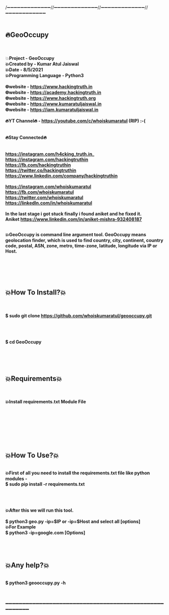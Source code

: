 
/➖➖➖➖➖➖➖➖➖➖➖➖➖//➖➖➖➖➖➖➖➖➖➖➖➖➖//➖➖➖➖➖➖➖➖➖➖➖➖➖//➖➖➖➖➖➖➖➖➖➖➖➖
<br>
<br><h2>🔥GeoOccupy </h2>
<br>
<br>💥<b>Project              - GeoOccupy
<br>💥<b>Created by           - Kumar Atul Jaiswal
<br>💥<b>Date                 - 8/5/2021
<br>💥<b>Programming Language - Python3
<br>
<br>🌐website              - https://www.hackingtruth.in
<br>🌐website              - https://academy.hackingtruth.in
<br>🌐website              - https://www.hackingtruth.org 
<br>🌐website              - https://www.kumaratuljaiswal.in
<br>🌐website              - https://iam.kumaratuljaiswal.in
<br>
<br>🔥YT Channel🔥         - https://youtube.com/c/whoiskumaratul <b>(RIP) :-(</b>
<br>
<br>
<br>🔥Stay Connected🔥<br>
<br>
<br>https://instagram.com/h4cking_truth.in_
<br>https://instagram.com/hackingtruthin
<br>https://fb.com/hackingtruthin
<br>https://twitter.co/hackingtruthin
<br>https://www.linkedin.com/company/hackingtruthin
<br>
<br>https://instagram.com/whoiskumaratul
<br>https://fb.com/whoiskumaratul
<br>https://twitter.com/whoiskumaratul
<br>https://linkedIn.com/in/whoiskumaratul
<br>
<br>In the last stage i got stuck finally i found aniket and he fixed it.
<br>Aniket https://www.linkedin.com/in/aniket-mishra-932408187




<br>💥GeoOccupy is command line argument tool. GeoOccupy means geolocation finder, which is used to find country, city, continent, country code, postal, ASN, zone, metro, time-zone, latitude, longitude via IP or Host.

<br>
<br>

<br><h2>💥How To Install?💥</h2>
<br>
<br>$ sudo git clone https://github.com/whoiskumaratul/geooccupy.git
<br>
<br>

<br>
<br>$ cd GeoOccupy
<br>
<br>
<br>

<br><h2>💥Requirements💥</h2>
<br>
<br>💥Install requirements.txt Module File
<br><!-- 💥Database file https://files-cdn.liferay.com/mirrors/geolite.maxmind.com/download/geoip/database/GeoIPASNum.dat.gz-->
<br><!-- 💥Databse file https://github.com/whoiskumaratul/GeoLiteCityDB.git -->
<br>
<br>
<br>
<br>


<br><h2>💥How To Use?💥</h2>
<br>💥First of all you need to install the requirements.txt file like python modules -
<br>$ sudo pip install -r requirements.txt<br>
<br>
<!--<br> then we download a database file -
<br>$ wget https://files-cdn.liferay.com/mirrors/geolite.maxmind.com/download/geoip/database/GeoIPASNum.dat.gz
<br>$ wget git clone https://github.com/whoiskumaratul/GeoLiteCityDB.git -->
<br>
<br>💥After this we will run this tool.
<br>
<br>$ python3 geo.py -ip=$IP or -ip=$Host and select all [options] 
<br>💥For Example
<br>$ python3  -ip=google.com [Options]


<br>
<br>
<br>
<br><h2>💥Any help?💥</h2>
<br>$ python3 geooccupy.py -h

<br>
<br>
<br>






➖➖➖➖➖➖➖➖➖➖➖➖➖➖➖➖➖➖➖➖➖➖➖➖➖➖➖➖➖➖➖➖➖➖➖➖➖➖➖➖➖➖➖➖➖➖➖➖➖➖➖➖➖➖

